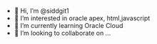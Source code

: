 - 👋 Hi, I’m @siddgit1
- 👀 I’m interested in oracle apex, html,javascript
- 🌱 I’m currently learning Oracle Cloud
- 💞️ I’m looking to collaborate on ...

<!---
siddgit1/siddgit1 is a ✨ special ✨ repository because its `README.md` (this file) appears on your GitHub profile.
You can click the Preview link to take a look at your changes.
--->
